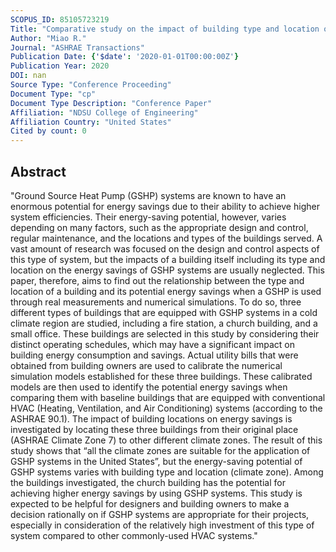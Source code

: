 ```yaml
---
SCOPUS_ID: 85105723219
Title: "Comparative study on the impact of building type and location on the system efficiency and energy-saving potential of a ground source heat pump system"
Author: "Miao R."
Journal: "ASHRAE Transactions"
Publication Date: {'$date': '2020-01-01T00:00:00Z'}
Publication Year: 2020
DOI: nan
Source Type: "Conference Proceeding"
Document Type: "cp"
Document Type Description: "Conference Paper"
Affiliation: "NDSU College of Engineering"
Affiliation Country: "United States"
Cited by count: 0
---
```


## Abstract
"Ground Source Heat Pump (GSHP) systems are known to have an enormous potential for energy savings due to their ability to achieve higher system efficiencies. Their energy-saving potential, however, varies depending on many factors, such as the appropriate design and control, regular maintenance, and the locations and types of the buildings served. A vast amount of research was focused on the design and control aspects of this type of system, but the impacts of a building itself including its type and location on the energy savings of GSHP systems are usually neglected. This paper, therefore, aims to find out the relationship between the type and location of a building and its potential energy savings when a GSHP is used through real measurements and numerical simulations. To do so, three different types of buildings that are equipped with GSHP systems in a cold climate region are studied, including a fire station, a church building, and a small office. These buildings are selected in this study by considering their distinct operating schedules, which may have a significant impact on building energy consumption and savings. Actual utility bills that were obtained from building owners are used to calibrate the numerical simulation models established for these three buildings. These calibrated models are then used to identify the potential energy savings when comparing them with baseline buildings that are equipped with conventional HVAC (Heating, Ventilation, and Air Conditioning) systems (according to the ASHRAE 90.1). The impact of building locations on energy savings is investigated by locating these three buildings from their original place (ASHRAE Climate Zone 7) to other different climate zones. The result of this study shows that “all the climate zones are suitable for the application of GSHP systems in the United States”, but the energy-saving potential of GSHP systems varies with building type and location (climate zone). Among the buildings investigated, the church building has the potential for achieving higher energy savings by using GSHP systems. This study is expected to be helpful for designers and building owners to make a decision rationally on if GSHP systems are appropriate for their projects, especially in consideration of the relatively high investment of this type of system compared to other commonly-used HVAC systems."
